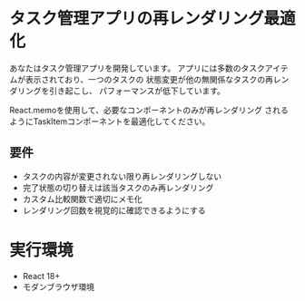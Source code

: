 # タスク管理アプリの再レンダリング最適化

あなたはタスク管理アプリを開発しています。
アプリには多数のタスクアイテムが表示されており、一つのタスクの
状態変更が他の無関係なタスクの再レンダリングを引き起こし、
パフォーマンスが低下しています。

React.memoを使用して、必要なコンポーネントのみが再レンダリング
されるようにTaskItemコンポーネントを最適化してください。

## 要件
- タスクの内容が変更されない限り再レンダリングしない
- 完了状態の切り替えは該当タスクのみ再レンダリング
- カスタム比較関数で適切にメモ化
- レンダリング回数を視覚的に確認できるようにする

# 実行環境
- React 18+
- モダンブラウザ環境